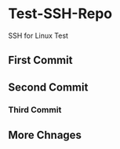 # Test-SSH-Repo
SSH for Linux Test


## First Commit

## Second Commit

### Third Commit

## More Chnages